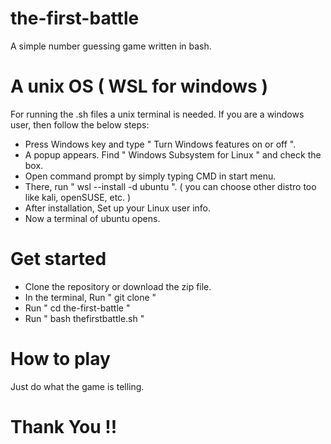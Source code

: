 # the-first-battle
A simple number guessing game written in bash.
# A unix OS ( WSL for windows )
For running the .sh files a unix terminal is needed. If you are a windows user, then follow the below steps:
* Press Windows key and type " Turn Windows features on or off ".
* A popup appears. Find " Windows Subsystem for Linux " and check the box.
* Open command prompt by simply typing CMD in start menu.
* There, run " wsl --install -d ubuntu ". ( you can choose other distro too like kali, openSUSE, etc. )
* After installation, Set up your Linux user info.
* Now a terminal of ubuntu opens.
# Get started
* Clone the repository or download the zip file.
* In the terminal, Run " git clone <repository> "
* Run " cd the-first-battle "
* Run " bash thefirstbattle.sh "
# How to play
  Just do what the game is telling.
# Thank You !!
